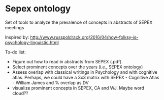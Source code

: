 # Sepex ontology
Set of tools to analyze the prevalence of concepts in abstracts of SEPEX meetings

Inspired by: http://www.russpoldrack.org/2016/04/how-folksy-is-psychology-linguistic.html

To-do list:

- Figure out how to read in abstracts from SEPEX (.pdf). 
- Select prominent concepts over the years (i.e., SEPEX ontology)
- Assess overlap with classical writings in Psychology and with cognitive atlas. 
Perhaps, we could have a 3x3  matrix with SEPEX - Cognitive Atlas - William James and % overlap as DV
- visualize prominent concepts in SEPEX, CA and WJ. Maybe word cloud??
